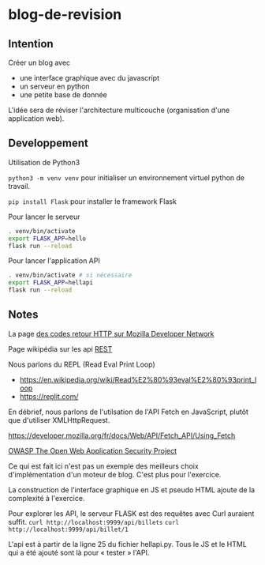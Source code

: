 # blog-de-revision

## Intention

Créer un blog avec 
- une interface graphique avec du javascript
- un serveur en python
- une petite base de donnée

L'idée sera de réviser l'architecture multicouche (organisation d'une application web).


## Developpement

Utilisation de Python3

`python3 -m venv venv` pour initialiser un environnement virtuel python de travail.

`pip install Flask` pour installer le framework Flask


Pour lancer le serveur

```bash
. venv/bin/activate
export FLASK_APP=hello
flask run --reload
```

Pour lancer l'application API

```bash
. venv/bin/activate # si nécessaire
export FLASK_APP=hellapi
flask run --reload
```


## Notes

La page [des codes retour HTTP sur Mozilla Developer Network](https://developer.mozilla.org/en-US/docs/Web/HTTP/Status)

Page wikipédia sur les api [REST](https://fr.wikipedia.org/wiki/Representational_state_transfer)

Nous parlons du REPL (Read Eval Print Loop)
- https://en.wikipedia.org/wiki/Read%E2%80%93eval%E2%80%93print_loop
- https://replit.com/


En débrief, nous parlons de l'utilsation de l'API Fetch en JavaScript, plutôt que d'utiliser XMLHttpRequest.

https://developer.mozilla.org/fr/docs/Web/API/Fetch_API/Using_Fetch

[OWASP The Open Web Application Security Project](https://owasp.org/)



Ce qui est fait ici n'est pas un exemple des meilleurs choix d'implémentation d'un moteur de blog. C'est plus pour l'exercice.


La construction de l'interface graphique en JS et pseudo HTML ajoute de la complexité à l'exercice.

Pour explorer les API, le serveur FLASK est des requêtes avec Curl auraient suffit.
`curl http://localhost:9999/api/billets`
`curl http://localhost:9999/api/billet/1`

L'api est à partir de la ligne 25 du fichier hellapi.py. Tous le JS et le HTML qui a été ajouté sont là pour « tester » l'API.


